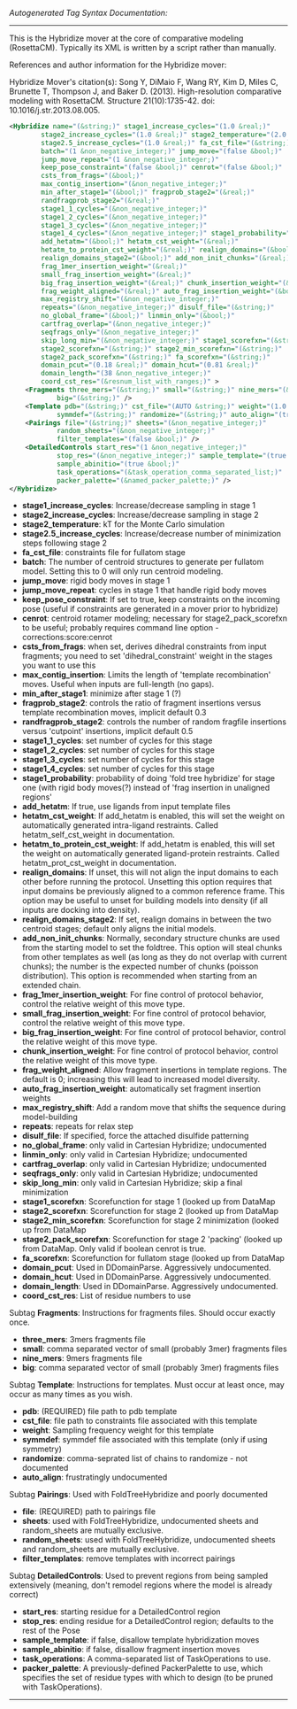 <!-- THIS IS AN AUTOGENERATED FILE: Don't edit it directly, instead change the schema definition in the code itself. -->

_Autogenerated Tag Syntax Documentation:_

---
This is the Hybridize mover at the core of comparative modeling (RosettaCM).  Typically its XML is written by a script rather than manually.

References and author information for the Hybridize mover:

Hybridize Mover's citation(s):
Song Y, DiMaio F, Wang RY, Kim D, Miles C, Brunette T, Thompson J, and Baker D.  (2013).  High-resolution comparative modeling with RosettaCM.  Structure 21(10):1735-42.  doi: 10.1016/j.str.2013.08.005.

```xml
<Hybridize name="(&string;)" stage1_increase_cycles="(1.0 &real;)"
        stage2_increase_cycles="(1.0 &real;)" stage2_temperature="(2.0 &real;)"
        stage2.5_increase_cycles="(1.0 &real;)" fa_cst_file="(&string;)"
        batch="(1 &non_negative_integer;)" jump_move="(false &bool;)"
        jump_move_repeat="(1 &non_negative_integer;)"
        keep_pose_constraint="(false &bool;)" cenrot="(false &bool;)"
        csts_from_frags="(&bool;)"
        max_contig_insertion="(&non_negative_integer;)"
        min_after_stage1="(&bool;)" fragprob_stage2="(&real;)"
        randfragprob_stage2="(&real;)"
        stage1_1_cycles="(&non_negative_integer;)"
        stage1_2_cycles="(&non_negative_integer;)"
        stage1_3_cycles="(&non_negative_integer;)"
        stage1_4_cycles="(&non_negative_integer;)" stage1_probability="(&real;)"
        add_hetatm="(&bool;)" hetatm_cst_weight="(&real;)"
        hetatm_to_protein_cst_weight="(&real;)" realign_domains="(&bool;)"
        realign_domains_stage2="(&bool;)" add_non_init_chunks="(&real;)"
        frag_1mer_insertion_weight="(&real;)"
        small_frag_insertion_weight="(&real;)"
        big_frag_insertion_weight="(&real;)" chunk_insertion_weight="(&real;)"
        frag_weight_aligned="(&real;)" auto_frag_insertion_weight="(&bool;)"
        max_registry_shift="(&non_negative_integer;)"
        repeats="(&non_negative_integer;)" disulf_file="(&string;)"
        no_global_frame="(&bool;)" linmin_only="(&bool;)"
        cartfrag_overlap="(&non_negative_integer;)"
        seqfrags_only="(&non_negative_integer;)"
        skip_long_min="(&non_negative_integer;)" stage1_scorefxn="(&string;)"
        stage2_scorefxn="(&string;)" stage2_min_scorefxn="(&string;)"
        stage2_pack_scorefxn="(&string;)" fa_scorefxn="(&string;)"
        domain_pcut="(0.18 &real;)" domain_hcut="(0.81 &real;)"
        domain_length="(38 &non_negative_integer;)"
        coord_cst_res="(&resnum_list_with_ranges;)" >
    <Fragments three_mers="(&string;)" small="(&string;)" nine_mers="(&string;)"
            big="(&string;)" />
    <Template pdb="(&string;)" cst_file="(AUTO &string;)" weight="(1.0 &real;)"
            symmdef="(&string;)" randomize="(&string;)" auto_align="(true &bool;)" />
    <Pairings file="(&string;)" sheets="(&non_negative_integer;)"
            random_sheets="(&non_negative_integer;)"
            filter_templates="(false &bool;)" />
    <DetailedControls start_res="(1 &non_negative_integer;)"
            stop_res="(&non_negative_integer;)" sample_template="(true &bool;)"
            sample_abinitio="(true &bool;)"
            task_operations="(&task_operation_comma_separated_list;)"
            packer_palette="(&named_packer_palette;)" />
</Hybridize>
```

-   **stage1_increase_cycles**: Increase/decrease sampling in stage 1
-   **stage2_increase_cycles**: Increase/decrease sampling in stage 2
-   **stage2_temperature**: kT for the Monte Carlo simulation
-   **stage2.5_increase_cycles**: Increase/decrease number of minimization steps following stage 2
-   **fa_cst_file**: constraints file for fullatom stage
-   **batch**: The number of centroid structures to generate per fullatom model. Setting this to 0 will only run centroid modeling.
-   **jump_move**: rigid body moves in stage 1
-   **jump_move_repeat**: cycles in stage 1 that handle rigid body moves
-   **keep_pose_constraint**: If set to true, keep constraints on the incoming pose (useful if constraints are generated in a mover prior to hybridize)
-   **cenrot**: centroid rotamer modeling; necessary for stage2_pack_scorefxn to be useful; probably requires command line option -corrections:score:cenrot
-   **csts_from_frags**: when set, derives dihedral constraints from input fragments; you need to set 'dihedral_constraint' weight in the stages you want to use this
-   **max_contig_insertion**: Limits the length of 'template recombination' moves. Useful when inputs are full-length (no gaps).
-   **min_after_stage1**: minimize after stage 1 (?)
-   **fragprob_stage2**: controls the ratio of fragment insertions versus template recombination moves, implicit default 0.3
-   **randfragprob_stage2**: controls the number of random fragfile insertions versus 'cutpoint' insertions, implicit default 0.5
-   **stage1_1_cycles**: set number of cycles for this stage
-   **stage1_2_cycles**: set number of cycles for this stage
-   **stage1_3_cycles**: set number of cycles for this stage
-   **stage1_4_cycles**: set number of cycles for this stage
-   **stage1_probability**: probability of doing 'fold tree hybridize' for stage one (with rigid body moves(?) instead of 'frag insertion in unaligned regions'
-   **add_hetatm**: If true, use ligands from input template files
-   **hetatm_cst_weight**: If add_hetatm is enabled, this will set the weight on automatically generated intra-ligand restraints.  Called hetatm_self_cst_weight in documentation.
-   **hetatm_to_protein_cst_weight**: If add_hetatm is enabled, this will set the weight on automatically generated ligand-protein restraints. Called hetatm_prot_cst_weight in documentation.
-   **realign_domains**: If unset, this will not align the input domains to each other before running the protocol. Unsetting this option requires that input domains be previously aligned to a common reference frame. This option may be useful to unset for building models into density (if all inputs are docking into density).
-   **realign_domains_stage2**: If set, realign domains in between the two centroid stages; default only aligns the initial models.
-   **add_non_init_chunks**: Normally, secondary structure chunks are used from the starting model to set the foldtree. This option will steal chunks from other templates as well (as long as they do not overlap with current chunks); the number is the expected number of chunks (poisson distribution). This option is recommended when starting from an extended chain.
-   **frag_1mer_insertion_weight**: For fine control of protocol behavior, control the relative weight of this move type.
-   **small_frag_insertion_weight**: For fine control of protocol behavior, control the relative weight of this move type.
-   **big_frag_insertion_weight**: For fine control of protocol behavior, control the relative weight of this move type.
-   **chunk_insertion_weight**: For fine control of protocol behavior, control the relative weight of this move type.
-   **frag_weight_aligned**: Allow fragment insertions in template regions. The default is 0; increasing this will lead to increased model diversity.
-   **auto_frag_insertion_weight**: automatically set fragment insertion weights
-   **max_registry_shift**: Add a random move that shifts the sequence during model-building
-   **repeats**: repeats for relax step
-   **disulf_file**: If specified, force the attached disulfide patterning
-   **no_global_frame**: only valid in Cartesian Hybridize; undocumented
-   **linmin_only**: only valid in Cartesian Hybridize; undocumented
-   **cartfrag_overlap**: only valid in Cartesian Hybridize; undocumented
-   **seqfrags_only**: only valid in Cartesian Hybridize; undocumented
-   **skip_long_min**: only valid in Cartesian Hybridize; skip a final minimization
-   **stage1_scorefxn**: Scorefunction for stage 1 (looked up from DataMap
-   **stage2_scorefxn**: Scorefunction for stage 2 (looked up from DataMap
-   **stage2_min_scorefxn**: Scorefunction for stage 2 minimization (looked up from DataMap
-   **stage2_pack_scorefxn**: Scorefunction for stage 2 'packing' (looked up from DataMap. Only valid if boolean cenrot is true.
-   **fa_scorefxn**: Scorefunction for fullatom stage (looked up from DataMap
-   **domain_pcut**: Used in DDomainParse. Aggressively undocumented.
-   **domain_hcut**: Used in DDomainParse. Aggressively undocumented.
-   **domain_length**: Used in DDomainParse.  Aggressively undocumented.
-   **coord_cst_res**: List of residue numbers to use


Subtag **Fragments**:   Instructions for fragments files.  Should occur exactly once.

-   **three_mers**: 3mers fragments file
-   **small**: comma separated vector of small (probably 3mer) fragments files
-   **nine_mers**: 9mers fragments file
-   **big**: comma separated vector of small (probably 3mer) fragments files

Subtag **Template**:   Instructions for templates. Must occur at least once, may occur as many times as you wish.

-   **pdb**: (REQUIRED) file path to pdb template
-   **cst_file**: file path to constraints file associated with this template
-   **weight**: Sampling frequency weight for this template
-   **symmdef**: symmdef file associated with this template (only if using symmetry)
-   **randomize**: comma-seprated list of chains to randomize - not documented
-   **auto_align**: frustratingly undocumented

Subtag **Pairings**:   Used with FoldTreeHybridize and poorly documented

-   **file**: (REQUIRED) path to pairings file
-   **sheets**: used with FoldTreeHybridize, undocumented sheets and random_sheets are mutually exclusive.
-   **random_sheets**: used with FoldTreeHybridize, undocumented sheets and random_sheets are mutually exclusive.
-   **filter_templates**: remove templates with incorrect pairings

Subtag **DetailedControls**:   Used to prevent regions from being sampled extensively (meaning, don't remodel regions where the model is already correct)

-   **start_res**: starting residue for a DetailedControl region
-   **stop_res**: ending residue for a DetailedControl region; defaults to the rest of the Pose
-   **sample_template**: if false, disallow template hybridization moves
-   **sample_abinitio**: if false, disallow fragment insertion moves
-   **task_operations**: A comma-separated list of TaskOperations to use.
-   **packer_palette**: A previously-defined PackerPalette to use, which specifies the set of residue types with which to design (to be pruned with TaskOperations).

---
